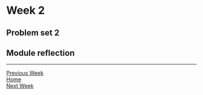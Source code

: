 # Week 2


## Problem set 2


## Module reflection

---

[Previous Week](https://github.com/jonesandy/cs-50/week-1.md)  
[Home](https://github.com/jonesandy/cs-50)    
[Next Week](https://github.com/jonesandy/cs-50/week-3.md) 
